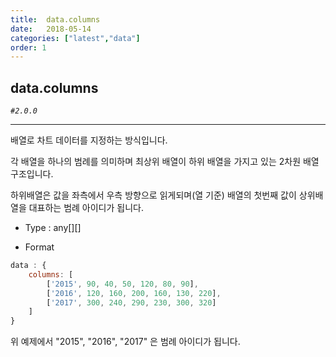 ```yaml
---
title:  data.columns
date:   2018-05-14
categories: ["latest","data"]
order: 1
---
```


## data.columns

_`#2.0.0`_

---

배열로 차트 데이터를 지정하는 방식입니다.

각 배열을 하나의 범례를 의미하며 최상위 배열이 하위 배열을 가지고 있는 2차원 배열 구조입니다.

하위배열은 값을 좌측에서 우측 방향으로 읽게되며(열 기준) 배열의 첫번째 값이 상위배열을 대표하는 범례 아이디가 됩니다.

* Type : any[][]

* Format
```javascript
data : {
    columns: [
        ['2015', 90, 40, 50, 120, 80, 90],
        ['2016', 120, 160, 200, 160, 130, 220],
        ['2017', 300, 240, 290, 230, 300, 320]
    ]
}
```

위 예제에서 "2015", "2016", "2017" 은 범례 아이디가 됩니다.
